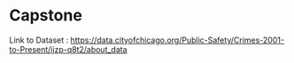# Capstone
Link to Dataset : https://data.cityofchicago.org/Public-Safety/Crimes-2001-to-Present/ijzp-q8t2/about_data
